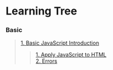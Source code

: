 # Learning Tree

### Basic

> [1. Basic JavaScript Introduction ](/BASIC/1.%20Basic%20JavaScript%20Introduction/BRIEF.md)
> > [1. Apply JavaScript to HTML](/BASIC/1.%20Basic%20JavaScript%20Introduction/01.%20Apply%20JS%20to%20HTML/LEARN.md)  
> > [2. Errors](/BASIC/1.%20Basic%20JavaScript%20Introduction/02.%20Errors/LEARN.md)  
